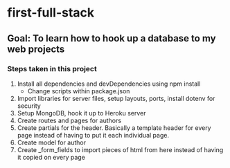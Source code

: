 # first-full-stack

## Goal: To learn how to hook up a database to my web projects


### Steps taken in this project
1. Install all dependencies and devDependencies using npm install
    - Change scripts within package.json
2. Import libraries for server files, setup layouts, ports, install dotenv for security
3. Setup MongoDB, hook it up to Heroku server
4. Create routes and pages for authors
5. Create partials for the header. Basically a template header for every page instead of having to put it each individual page. 
6. Create model for author
7. Create _form_fields to import pieces of html from here instead of having it copied on every page